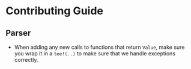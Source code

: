 # Contributing Guide

## Parser

- When adding any new calls to functions that return `Value`, make sure you wrap
  it in a `tee!(..)` to make sure that we handle exceptions correctly.
